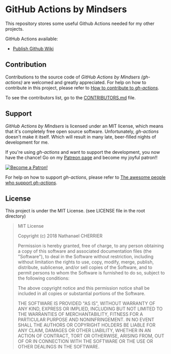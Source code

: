 # GitHub Actions by Mindsers

This repository stores some useful Github Actions needed for my other projects.

GitHub Actions available:

- [Publish Github Wiki](https://github.com/Mindsers/gh-actions/blob/develop/publish-wiki/)

## Contribution

Contributions to the source code of *GitHub Actions by Mindsers (gh-actions)* are welcomed and greatly appreciated. For help on how to contribute in this project, please refer to [How to contribute to *gh-actions*](https://github.com/Mindsers/gh-actions/blob/develop/CONTRIBUTING.md).

To see the contributors list, go to the [CONTRIBUTORS.md](https://github.com/mindsers/gh-actions/blob/develop/CONTRIBUTORS.md) file.

## Support

*GitHub Actions by Mindsers* is licensed under an MIT license, which means that it's completely free open source software. Unfortunately, *gh-actions* doesn't make it itself. Which will result in many late, beer-filled nights of development for me.

If you're using *gh-actions* and want to support the development, you now have the chance! Go on my [Patreon page](https://www.patreon.com/mindsers) and become my joyful patron!!

[![Become a Patron!](https://c5.patreon.com/external/logo/become_a_patron_button.png)](https://www.patreon.com/bePatron?u=9715649)

For help on how to support *gh-actions*, please refer to [The awesome people who support *gh-actions*](https://github.com/Mindsers/gh-actions/blob/develop/SPONSORS.md).

<!-- ### Premium sponsors -->

## License

This project is under the MIT License. (see LICENSE file in the root directory)

> MIT License
>
> Copyright (c) 2018 Nathanael CHERRIER
>
> Permission is hereby granted, free of charge, to any person obtaining a copy
> of this software and associated documentation files (the "Software"), to deal
> in the Software without restriction, including without limitation the rights
> to use, copy, modify, merge, publish, distribute, sublicense, and/or sell
> copies of the Software, and to permit persons to whom the Software is
> furnished to do so, subject to the following conditions:
>
> The above copyright notice and this permission notice shall be included in all
> copies or substantial portions of the Software.
>
> THE SOFTWARE IS PROVIDED "AS IS", WITHOUT WARRANTY OF ANY KIND, EXPRESS OR
> IMPLIED, INCLUDING BUT NOT LIMITED TO THE WARRANTIES OF MERCHANTABILITY,
> FITNESS FOR A PARTICULAR PURPOSE AND NONINFRINGEMENT. IN NO EVENT SHALL THE
> AUTHORS OR COPYRIGHT HOLDERS BE LIABLE FOR ANY CLAIM, DAMAGES OR OTHER
> LIABILITY, WHETHER IN AN ACTION OF CONTRACT, TORT OR OTHERWISE, ARISING FROM,
> OUT OF OR IN CONNECTION WITH THE SOFTWARE OR THE USE OR OTHER DEALINGS IN THE
> SOFTWARE.
